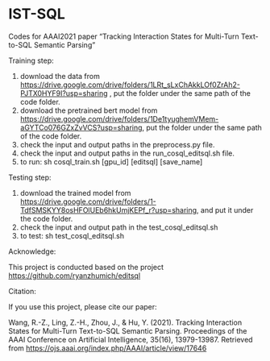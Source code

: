 # IST-SQL
Codes for AAAI2021 paper “Tracking Interaction States for Multi-Turn Text-to-SQL Semantic Parsing”

Training step:

1. download the data from https://drive.google.com/drive/folders/1LRt_sLxChAkkLOf0ZrAh2-PJTX0HYF9I?usp=sharing , put the folder under the same path of the code folder. 
2. download the pretrained bert model from https://drive.google.com/drive/folders/1De1tyughemVMem-aGYTCo076GZxZvVCS?usp=sharing, put the folder under the same path of the code folder. 
3. check the input and output paths in the preprocess.py file.
4. check the input and output paths in the run_cosql_editsql.sh file.
5. to run: sh cosql_train.sh [gpu_id] [editsql] [save_name]

Testing step:
1. download the trained model from https://drive.google.com/drive/folders/1-TdfSMSKYY8osHFOlUEb6hkUmjKEPf_r?usp=sharing, and put it under the code folder.
2. check the input and output path in the test_cosql_editsql.sh
3. to test: sh test_cosql_editsql.sh

Acknowledge:

This project is conducted based on the project https://github.com/ryanzhumich/editsql

Citation:

If you use this project, please cite our paper:

Wang, R.-Z., Ling, Z.-H., Zhou, J., & Hu, Y. (2021). Tracking Interaction States for Multi-Turn Text-to-SQL Semantic Parsing. Proceedings of the AAAI Conference on Artificial Intelligence, 35(16), 13979-13987. Retrieved from https://ojs.aaai.org/index.php/AAAI/article/view/17646
